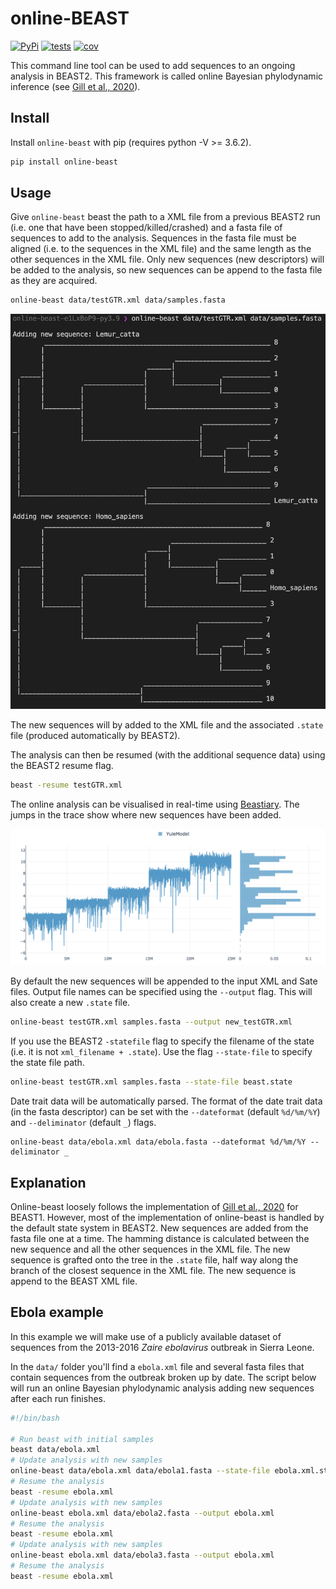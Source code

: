 # online-BEAST
[![PyPi](https://img.shields.io/pypi/v/online-beast.svg)](https://pypi.org/project/online-beast/)
[![tests](https://github.com/Wytamma/online-beast/actions/workflows/test.yml/badge.svg)](https://github.com/Wytamma/online-beast/actions/workflows/test.yml)
[![cov](https://codecov.io/gh/Wytamma/online-beast/branch/master/graph/badge.svg)](https://codecov.io/gh/Wytamma/online-beast)

This command line tool can be used to add sequences to an ongoing analysis in BEAST2. This framework is called online Bayesian phylodynamic inference (see [Gill et al., 2020](https://academic.oup.com/mbe/article/37/6/1832/5758268?login=false)).

## Install
Install `online-beast` with pip (requires python -V >= 3.6.2).

```bash
pip install online-beast
```

## Usage 

Give `online-beast` beast the path to a XML file from a previous BEAST2 run (i.e. one that have been stopped/killed/crashed) and a fasta file of sequences to add to the analysis. Sequences in the fasta file must be aligned (i.e. to the sequences in the XML file) and the same length as the other sequences in the XML file. Only new sequences (new descriptors) will be added to the analysis, so new sequences can be append to the fasta file as they are acquired. 

```bash
online-beast data/testGTR.xml data/samples.fasta
```

![](images/output.png)

The new sequences will by added to the XML file and the associated `.state` file (produced automatically by BEAST2).

The analysis can then be resumed (with the additional sequence data) using the BEAST2 resume flag. 

```bash
beast -resume testGTR.xml
```

The online analysis can be visualised in real-time using [Beastiary](https://beastiary.wytamma.com/). The jumps in the trace show where new sequences have been added. 

![](images/beastiary.png)

By default the new sequences will be appended to the input XML and Sate files. Output file names can be specified using the `--output` flag. This will also create a new `.state` file.

```bash
online-beast testGTR.xml samples.fasta --output new_testGTR.xml 
```

If you use the BEAST2 `-statefile` flag to specify the filename of the state (i.e. it is not `xml_filename + .state`). Use the flag `--state-file` to specify the state file path. 

```bash
online-beast testGTR.xml samples.fasta --state-file beast.state 
```

Date trait data will be automatically parsed. The format of the date trait data (in the fasta descriptor) can be set with the `--dateformat` (default `%d/%m/%Y`) and `--deliminator` (default `_`) flags. 

```
online-beast data/ebola.xml data/ebola.fasta --dateformat %d/%m/%Y --deliminator _
```

## Explanation

Online-beast loosely follows the implementation of [Gill et al., 2020](https://academic.oup.com/mbe/article/37/6/1832/5758268?login=false) for BEAST1. However, most of the implementation of online-beast is handled by the default state system in BEAST2. New sequences are added from the fasta file one at a time. The hamming distance is calculated between the new sequence and all the other sequences in the XML file. The new sequence is grafted onto the tree in the `.state` file, half way along the branch of the closest sequence in the XML file. The new sequence is append to the BEAST XML file. 

## Ebola example

In this example we will make use of a publicly available dataset of sequences from the 2013-2016 *Zaire ebolavirus* outbreak in Sierra Leone. 

In the `data/` folder you'll find a `ebola.xml` file and several fasta files that contain sequences from the outbreak broken up by date. The script below will run an online Bayesian phylodynamic analysis adding new sequences after each run finishes. 


```bash
#!/bin/bash

# Run beast with initial samples
beast data/ebola.xml 
# Update analysis with new samples
online-beast data/ebola.xml data/ebola1.fasta --state-file ebola.xml.state --output ebola.xml
# Resume the analysis
beast -resume ebola.xml 
# Update analysis with new samples
online-beast ebola.xml data/ebola2.fasta --output ebola.xml
# Resume the analysis
beast -resume ebola.xml 
# Update analysis with new samples
online-beast ebola.xml data/ebola3.fasta --output ebola.xml
# Resume the analysis
beast -resume ebola.xml 
```




